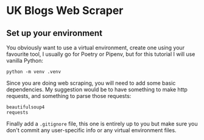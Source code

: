 UK Blogs Web Scraper
====================

## Set up your environment

You obviously want to use a virtual environment, create one using your favourite tool, I usually go for Poetry or 
Pipenv, but for this tutorial I will use vanilla Python:

```shell
python -m venv .venv
```

Since you are doing web scraping, you will need to add some basic dependencies. My suggestion would be to have
something to make http requests, and something to parse those requests:

```
beautifulsoup4
requests
```

Finally add a `.gitignore` file, this one is entirely up to you but make sure you don't commit any user-specific info 
or any virtual environment files.
